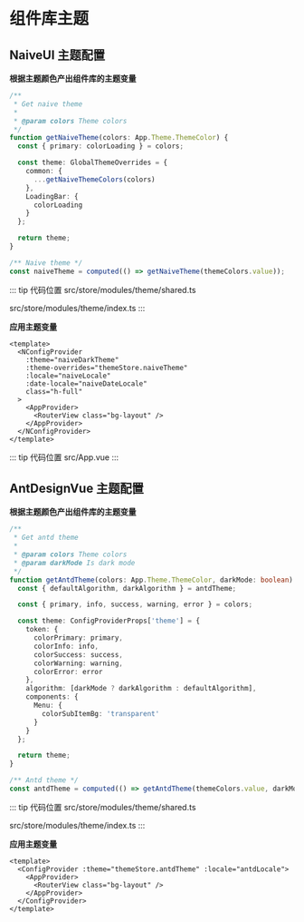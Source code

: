 # 组件库主题

## NaiveUI 主题配置

**根据主题颜色产出组件库的主题变量**

```ts
/**
 * Get naive theme
 *
 * @param colors Theme colors
 */
function getNaiveTheme(colors: App.Theme.ThemeColor) {
  const { primary: colorLoading } = colors;

  const theme: GlobalThemeOverrides = {
    common: {
      ...getNaiveThemeColors(colors)
    },
    LoadingBar: {
      colorLoading
    }
  };

  return theme;
}

/** Naive theme */
const naiveTheme = computed(() => getNaiveTheme(themeColors.value));
```

::: tip 代码位置
src/store/modules/theme/shared.ts

src/store/modules/theme/index.ts
:::

**应用主题变量**

```vue
<template>
  <NConfigProvider
    :theme="naiveDarkTheme"
    :theme-overrides="themeStore.naiveTheme"
    :locale="naiveLocale"
    :date-locale="naiveDateLocale"
    class="h-full"
  >
    <AppProvider>
      <RouterView class="bg-layout" />
    </AppProvider>
  </NConfigProvider>
</template>
```

::: tip 代码位置
src/App.vue
:::

## AntDesignVue 主题配置

**根据主题颜色产出组件库的主题变量**

```ts
/**
 * Get antd theme
 *
 * @param colors Theme colors
 * @param darkMode Is dark mode
 */
function getAntdTheme(colors: App.Theme.ThemeColor, darkMode: boolean) {
  const { defaultAlgorithm, darkAlgorithm } = antdTheme;

  const { primary, info, success, warning, error } = colors;

  const theme: ConfigProviderProps['theme'] = {
    token: {
      colorPrimary: primary,
      colorInfo: info,
      colorSuccess: success,
      colorWarning: warning,
      colorError: error
    },
    algorithm: [darkMode ? darkAlgorithm : defaultAlgorithm],
    components: {
      Menu: {
        colorSubItemBg: 'transparent'
      }
    }
  };

  return theme;
}

/** Antd theme */
const antdTheme = computed(() => getAntdTheme(themeColors.value, darkMode.value));
```

::: tip 代码位置
src/store/modules/theme/shared.ts

src/store/modules/theme/index.ts
:::

**应用主题变量**

```vue
<template>
  <ConfigProvider :theme="themeStore.antdTheme" :locale="antdLocale">
    <AppProvider>
      <RouterView class="bg-layout" />
    </AppProvider>
  </ConfigProvider>
</template>
```
